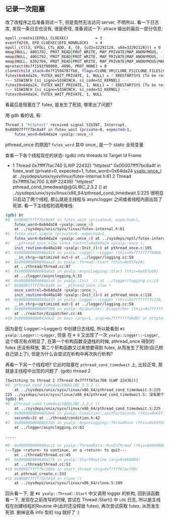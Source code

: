 
## 记录一次阻塞
改了改程序之后准备测试一下, 但是竟然无法访问 server, 不明所以. 看一下日志库, 发现一条日志也没有, 很是奇怪, 准备调试一下:
strace 输出的最后一部分信息:
```sh
epoll_create1(EPOLL_CLOEXEC)            = 3
eventfd2(0, EFD_CLOEXEC|EFD_NONBLOCK)   = 4
epoll_ctl(3, EPOLL_CTL_ADD, 4, {0, {u32=32292128, u64=32292128}}) = 0
mmap(NULL, 4001792, PROT_READ|PROT_WRITE, MAP_PRIVATE|MAP_ANONYMOUS, -1, 0) = 0x7f1594ada000
mmap(NULL, 4001792, PROT_READ|PROT_WRITE, MAP_PRIVATE|MAP_ANONYMOUS, -1, 0) = 0x7f1594709000
mmap(NULL, 8392704, PROT_READ|PROT_WRITE, MAP_PRIVATE|MAP_ANONYMOUS|MAP_STACK, -1, 0) = 0x7f1593f08000
mprotect(0x7f1593f08000, 4096, PROT_NONE) = 0
clone(child_stack=0x7f1594707fb0, flags=CLONE_VM|CLONE_FS|CLONE_FILES|CLONE_SIGHAND|CLONE_THREAD|CLONE_SYSVSEM|CLONE_SETTLS|CLONE_PARENT_SETTID|CLONE_CHILD_CLEARTID, parent_tidptr=0x7f15947089d0, tls=0x7f1594708700, child_tidptr=0x7f15947089d0) = 19197
futex(0x64da24, FUTEX_WAIT_PRIVATE, 1, NULL) = ? ERESTARTSYS (To be restarted if SA_RESTART is set)
--- SIGWINCH {si_signo=SIGWINCH, si_code=SI_KERNEL} ---
futex(0x64da24, FUTEX_WAIT_PRIVATE, 1, NULL) = ? ERESTARTSYS (To be restarted if SA_RESTART is set)
--- SIGWINCH {si_signo=SIGWINCH, si_code=SI_KERNEL} ---
futex(0x64da24, FUTEX_WAIT_PRIVATE, 1, NULL
```
看最后是阻塞在了 futex, 是发生了死锁, 哪里出了问题?

用 gdb 看的话, 有:
```sh
Thread 1 "httptest" received signal SIGINT, Interrupt.
0x00007ffff7bc8a4f in futex_wait (private=0, expected=1, 
    futex_word=0x64da24 <yxalp::once_>)
```
pthread_once 的原因? `futex_word` 其中 once_ 是一个 static 全局变量

查看一下各个线程现在的状态:
(gdb) info threads 
  Id   Target Id         Frame 
* 1    Thread 0x7ffff7fac740 (LWP 22432) "httptest" 0x00007ffff7bc8a4f in futex_wait (private=0, expected=1, futex_word=0x64da24 <yxalp::once_>)
    at ../sysdeps/unix/sysv/linux/futex-internal.h:61
  2    Thread 0x7ffff67ac700 (LWP 22436) "httptest" pthread_cond_timedwait@@GLIBC_2.3.2 () at ../sysdeps/unix/sysv/linux/x86_64/pthread_cond_timedwait.S:225
很明显只启动了两个线程, 那么就是主线程与 asynclogger 之间或者线程内部出现了死锁. 
看一下主线程的调用堆栈:
```sh
(gdb) bt
#0  0x00007ffff7bc8a4f in futex_wait (private=0, expected=1, 
    futex_word=0x64da24 <yxalp::once_>)
    at ../sysdeps/unix/sysv/linux/futex-internal.h:61
#1  futex_wait_simple (private=0, expected=1, 
    futex_word=0x64da24 <yxalp::once_>) at ../sysdeps/nptl/futex-internal.h:135
#2  __pthread_once_slow (once_control=0x64da24 <yxalp::once_>, 
    init_routine=0x40a140 <yxalp::Init_()>) at pthread_once.c:105
#3  0x000000000040a419 in yxalp::Logger::~Logger (this=0x7fffffffb0b0, 
    __in_chrg=<optimized out>) at ../logger/logging.cc:58
#4  0x000000000040aaa1 in yxalp::Thread::Start (this=0x65fe28)
    at ../thread/thread.cc:87
#5  0x000000000040a6a3 in yxalp::AsyncLogging::Start (this=0x65fe00)
    at ../logger/asynclogging.h:33
#6  0x000000000040a1a9 in yxalp::Init_ () at ../logger/logging.cc:23
#7  0x00007ffff7bc8a99 in __pthread_once_slow (
    once_control=0x64da24 <yxalp::once_>, 
    init_routine=0x40a140 <yxalp::Init_()>) at pthread_once.c:116
#8  0x000000000040a419 in yxalp::Logger::~Logger (this=0x7fffffffc220, 
    __in_chrg=<optimized out>) at ../logger/logging.cc:58
#9  0x000000000040f590 in yxalp::Dispatcher::Dispatcher (this=0x7fffffffd270)
    at ../reactor/dispatcher.cc:46
#10 0x000000000042e8a5 in main (argc=1, argv=0x7fffffffd4d8) at httptest.cc:55
```
因为是在 Logger::~Logger() 中创建日志线程, 所以能看到 `#3 yxalp::Logger::~Logger`, 但是 在 `# 8` 又出现了一次 `yxalp::Logger::~Logger`, 这个情况有点明显了, 在第一个析构函数没退栈的时候, pthread_once 得到的 futex 还没有释放, 第二个析构函数又过来想要得到 futex, 从而发生了死锁(自己把自己锁上了), 但是为什么会尝试在析构中再次执行析构?

再看一下另一个线程吧? 它此时阻塞在 `pthread_cond_timedwait` 上, 比较正常, 那就是主线程中出现的问题了.
(gdb) thread 2
```sh
[Switching to thread 2 (Thread 0x7ffff67ac700 (LWP 22436))]
#0  pthread_cond_timedwait@@GLIBC_2.3.2 ()
    at ../sysdeps/unix/sysv/linux/x86_64/pthread_cond_timedwait.S:225
225	../sysdeps/unix/sysv/linux/x86_64/pthread_cond_timedwait.S: 没有那个文件或目录.
(gdb) bt
#0  pthread_cond_timedwait@@GLIBC_2.3.2 ()
    at ../sysdeps/unix/sysv/linux/x86_64/pthread_cond_timedwait.S:225
#1  0x0000000000405be6 in yxalp::Condition::waitForSeconds (this=0x65ff30, 
    seconds=3) at ../thread/condition.h:42
#2  0x00000000004053a5 in yxalp::AsyncLogging::ThreadFunc (this=0x65fe00)
    at ../logger/asynclogging.cc:61

.....

#8  0x000000000040acc1 in yxalp::ThreadData::RunInThread (this=0x660080)
---Type <return> to continue, or q <return> to quit---
    at ../thread/thread.cc:45
#9  0x000000000040a77b in yxalp::StartRoutine (arg=0x660080)
    at ../thread/thread.cc:52
#10 0x00007ffff7bc16ba in start_thread (arg=0x7ffff67ac700)
    at pthread_create.c:333
#11 0x00007ffff735f41d in clone ()
    at ../sysdeps/unix/sysv/linux/x86_64/clone.S:109
```
回头看一下, 是 `#4 yxalp::Thread::Start` 中又调用 logger 的析构, 回到该函数看一下, 发现在之前改写的时候, 尝试在 Thread::Start() 中 `LOG` 日志, 所以是主线程在创建线程的Routine 中(此时还没释放 futex), 再次尝试获取 futex, 从而发生死锁. 删掉这条 info 型的 log 就好了 :)

